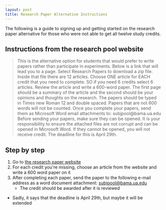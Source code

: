 ```yaml
---
layout: post
title: Research Paper Alternative Instructions
---
```


The following is a guide to signing up and getting started on the research 
paper alternative for those who were not able to get all twelve study credits.

## Instructions from the research pool website
<blockquote>
This is the alternative option for students that would prefer to write papers rather than participate in experiments. Below is a link that will lead you to a page. Select Research Papers to download a zip file. Inside that file there are 12 articles. Choose ONE article for EACH credit that you need to complete. SO if you need 6 credits select 6 articles. Review the article and write a 600-word paper. The first page should be a summary of the article and the second should be your opinions and thoughts on the research. The papers should be typed in Times new Roman 12 and double spaced. Papers that are not 600 words will not be counted. Once you complete your papers, send them as Microsoft Word email attachments to: subjpool@bama.ua.edu Before sending your papers, make sure they can be opened. It is your responsibility to ensure the attached files are not corrupt and can be opened in Microsoft Word. If they cannot be opened, you will not receive credit. The deadline for this is April 29th.
</blockquote>

## Step by step

1. Go to [the research paper website](http://psychology.ua.edu/subject-pool-papers/)
2. For each credit you're missing, choose an article from the website and write a 600 word paper on it
3. After completing each paper, send the paper to the following e-mail address as a word document attachment: subjpool@bama.ua.edu
    + The credit should be awarded after it is reviewed

+ Sadly, it says that the deadline is April 29th, but maybe it will be extended